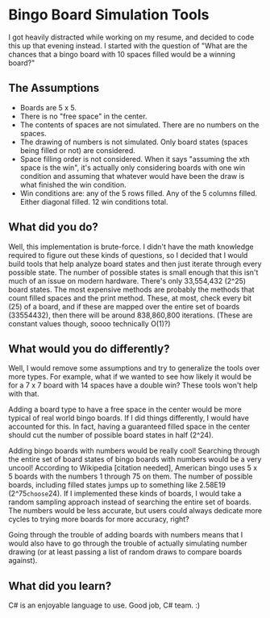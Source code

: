 # Bingo Board Simulation Tools

I got heavily distracted while working on my resume, and decided to code this up that evening instead. I started with the question of "What are the chances that a bingo board with 10 spaces filled would be a winning board?"

## The Assumptions

* Boards are 5 x 5.
* There is no "free space" in the center.
* The contents of spaces are not simulated. There are no numbers on the spaces.
* The drawing of numbers is not simulated. Only board states (spaces being filled or not) are considered.
* Space filling order is not considered. When it says "assuming the xth space is the win", it's actually only considering boards with one win condition and assuming that whatever would have been the draw is what finished the win condition.
* Win conditions are: any of the 5 rows filled. Any of the 5 columns filled. Either diagonal filled. 12 win conditions total.

## What did you do?

Well, this implementation is brute-force. I didn't have the math knowledge required to figure out these kinds of questions, so I decided that I would build tools that help analyze board states and then just iterate through every possible state. The number of possible states is small enough that this isn't much of an issue on modern hardware. There's only 33,554,432 (2^25) board states. The most expensive methods are probably the methods that count filled spaces and the print method. These, at most, check every bit (25) of a board, and if these are mapped over the entire set of boards (33554432), then there will be around 838,860,800 iterations. (These are constant values though, soooo technically O(1)?)

## What would you do differently?

Well, I would remove some assumptions and try to generalize the tools over more types. For example, what if we wanted to see how likely it would be for a 7 x 7 board with 14 spaces have a double win? These tools won't help with that. 

Adding a board type to have a free space in the center would be more typical of real world bingo boards. If I did things differently, I would have accounted for this. In fact, having a guaranteed filled space in the center should cut the number of possible board states in half (2^24).

Adding bingo boards with numbers would be really cool! Searching through the entire set of board states of bingo boards with numbers would be a very uncool! According to Wikipedia [citation needed], American bingo uses 5 x 5 boards with the numbers 1 through 75 on them. The number of possible boards, including filled states jumps up to something like 2.58E19 (2^75`choose`24). If I implemented these kinds of boards, I would take a random sampling approach instead of searching the entire set of boards. The numbers would be less accurate, but users could always dedicate more cycles to trying more boards for more accuracy, right?

Going through the trouble of adding boards with numbers means that I would also have to go through the trouble of actually simulating number drawing (or at least passing a list of random draws to compare boards against).

## What did you learn?

C# is an enjoyable language to use. Good job, C# team. :)